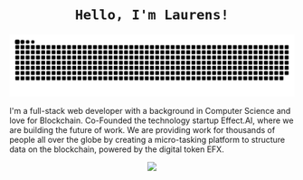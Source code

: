 <h1 align="center"><code>Hello, I'm Laurens!</code></h1>

<p align="center">
  <img width="600" src="resources/github-snake.svg" />
</p>

I'm a full-stack web developer with a background in Computer Science and love for Blockchain.
Co-Founded the technology startup Effect.AI, where we are building the future of work. We are providing work for thousands of people all over the globe by creating a micro-tasking platform to structure data on the blockchain, powered by the digital token EFX.
 
<p align="center">
    <img src="https://github-readme-stats.vercel.app/api?username=laurensV&theme=dark&show_icons=true" />
</p>